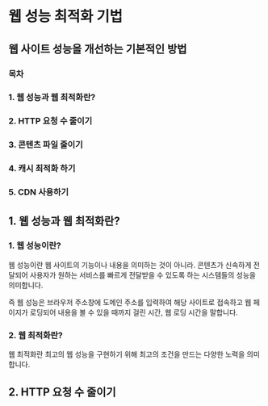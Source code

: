 # 웹 성능 최적화 기법

## 웹 사이트 성능을 개선하는 기본적인 방법

### 목차

### 1. 웹 성능과 웹 최적화란?

### 2. HTTP 요청 수 줄이기

### 3. 콘텐츠 파일 줄이기

### 4. 캐시 최적화 하기

### 5. CDN 사용하기



## 1. 웹 성능과 웹 최적화란?

### 1. 웹 성능이란?

웹 성능이란 웹 사이트의 기능이나 내용을 의미하는 것이 아니라. 콘텐츠가 신속하게 전달되어 사용자가 원하는 서비스를  빠르게 전달받을 수 있도록 하는 시스템들의 성능을 의미합니다.  

즉 웹 성능은  브라우저 주소창에 도메인 주소를 입력하여 해당 사이트로 접속하고 웹 페이지가 로딩되어 내용을 볼 수 있을 때까지 걸린 시간, 웹 로딩 시간을 말합니다.

### 2. 웹 최적화란?

웹 최적화란 최고의 웹 성능을 구현하기 위해 최고의 조건을 만드는 다양한 노력을 의미합니다.



## 2. HTTP 요청 수 줄이기
